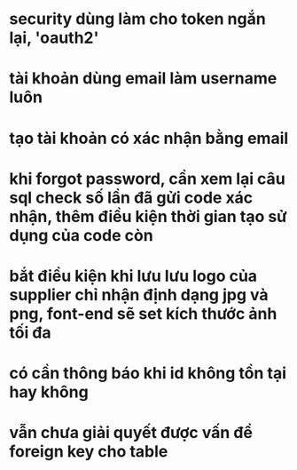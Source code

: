 # security dùng làm cho token ngắn lại, 'oauth2'

# tài khoản dùng email làm username luôn

# tạo tài khoản có xác nhận bằng email

# khi forgot password, cần xem lại câu sql check số lần đã gửi code xác nhận, thêm điều kiện thời gian tạo sử dụng của code còn

# bắt điều kiện khi lưu lưu logo của supplier chỉ nhận định dạng jpg và png, font-end sẽ set kích thước ảnh tối đa

# có cần thông báo khi id không tồn tại hay không

# vẫn chưa giải quyết được vấn đề foreign key cho table